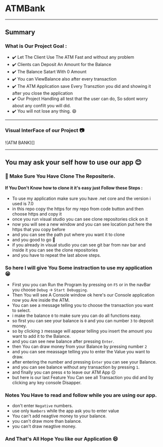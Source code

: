 # ATMBank
---
## Summary 

### What is Our Project Goal : 
- :heavy_check_mark:  Let The Client Use The ATM Fast and without any problem 
- :heavy_check_mark:  Clients can Deposit An Amount for the Balance
- :heavy_check_mark:  The Balance Satart With 0 Amount
- :heavy_check_mark:  You can ViewBalance also after every transaction
- :heavy_check_mark:  The ATM Application save Every Transztion  you did and showing it after you close the application
- :heavy_check_mark:  Our Project Handling all test that the user can do, So sdont worry about any confilt you will did.
- :heavy_check_mark:  You will not lose any thing. :smile:

--- 
### Visual InterFace of our Project :camera:
!(ATM BANK)[]

---

## You may ask your self how to use our app :blush:

### :notebook: Make Sure You Have Clone The Repositerie.

#### If You Don't Know how to clone it it's easy just Follow these Steps :
- To use my application make sure you have .net core and the version i used is 7.0
- in this repo copy the https for my repo from code button and then choose https and copy it
- once you run visual studio you can see clone repositories click on it
- now you will see a new window and you can see location put here the https that you copy before
- and you can see the path put where you want it to clone
- and you good to go :100:
- if you already in visual studio you can see git bar from nav bar and inside it you can see the clone repositories
- and you have to repeat the last above steps.

### So here I will give You Some instraction to use my application :grin:
- First you you can Run the Program by pressing on `F5` or in the navBar you choose `Debug` -> `Start Debugging`.
- Then You will see A Console window ok here's our Console application now you Are inside the ATM.
- You can see a message telling you to choose the transaction you want to select.
- i make the balance `0` to make sure you can do all functions easy.
- so first you can see your balance is `0` and you can number `3` to deposit money.
- so by clicking `3` message will appear telling you insert the amount you want to add it to the Balance.
- and you can see new balance after pressing `Enter`.
- then You can draw money from your Balance by pressing number `2`
- and you can see meassage telling you to enter the Value you want to draw.
- after entering the number and pressing `Enter` you can see your Balance. 
- and you can see balance without any transaction by pressing `1`.
- and finally you can press `4` to leave our ATM App :pensive:
- but here is our last Feature You Can see all Transaction you did and by clicking any key console Disapper.

### Notes You Have to read and follow while you are using our app.
- don't enter `Negative` numbers.
- use only `Numbers` while the app ask you to enter value
- You can't add neagtive money to your balance.
- you can't draw more than balance.
- you can't draw neagtive money.

### And That's All Hope You like our Application :smile: